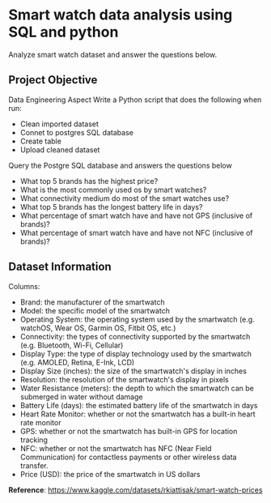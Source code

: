 # Smart watch data analysis using SQL and python
Analyze smart watch dataset and answer the questions below. 

## Project Objective
Data Engineering Aspect
Write a Python script that does the following when run:
* Clean imported dataset
* Connet to postgres SQL database 
* Create table
* Upload cleaned dataset

Query the Postgre SQL database and answers the questions below
* What top 5 brands has the highest price?
* What is the most commonly used os by smart watches?
* What connectivity medium do most of the smart watches use?
* What top 5 brands has the longest battery life in days?
* What percentage of smart watch have and have not GPS (inclusive of brands)?
* What percentage of smart watch have and have not NFC (inclusive of brands)?

## Dataset Information
Columns:
* Brand: the manufacturer of the smartwatch
* Model: the specific model of the smartwatch
* Operating System: the operating system used by the smartwatch (e.g. watchOS, Wear OS, Garmin OS, Fitbit OS, etc.)
* Connectivity: the types of connectivity supported by the smartwatch (e.g. Bluetooth, Wi-Fi, Cellular)
* Display Type: the type of display technology used by the smartwatch (e.g. AMOLED, Retina, E-Ink, LCD)
* Display Size (inches): the size of the smartwatch's display in inches
* Resolution: the resolution of the smartwatch's display in pixels
* Water Resistance (meters): the depth to which the smartwatch can be submerged in water without damage
* Battery Life (days): the estimated battery life of the smartwatch in days
* Heart Rate Monitor: whether or not the smartwatch has a built-in heart rate monitor
* GPS: whether or not the smartwatch has built-in GPS for location tracking
* NFC: whether or not the smartwatch has NFC (Near Field Communication) for contactless payments or other wireless data transfer.
* Price (USD): the price of the smartwatch in US dollars

**Reference**:
https://www.kaggle.com/datasets/rkiattisak/smart-watch-prices
